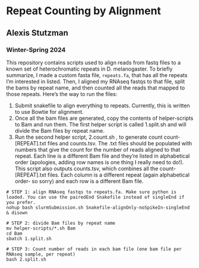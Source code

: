# Repeat Counting by Alignment
## Alexis Stutzman
### Winter-Spring 2024

This repository contains scripts used to align reads from fastq files to a known set of heterochromatic repeats in D. melanogaster. To briefly summarize, I made a custom fasta file, `repeats.fa`, that has all the repeats I’m interested in listed. Then, I aligned my RNAseq fastqs to that file, split the bams by repeat name, and then counted all the reads that mapped to those repeats. Here’s the way to run the files:
1. Submit snakefile to align everything to repeats. Currently, this is written to use Bowtie for alignment.
2. Once all the bam files are generated, copy the contents of helper-scripts to Bam and run them. The first helper script is called 1.split.sh and will divide the Bam files by repeat name.
3. Run the second helper script, 2.count.sh , to generate count count-[REPEAT].txt files and counts.tsv. The .txt files should be populated with numbers that give the count for the number of reads aligned to that repeat. Each line is a different Bam file and they’re listed in alphabetical order (apologies, adding row names is one thing I really need to do!). This script also outputs counts.tsv, which combines all the count-[REPEAT].txt files. Each column is a different repeat (again alphabetical order- so sorry) and each row is a different Bam file.


```
# STEP 1: align RNAseq fastqs to repeats.fa. Make sure python is loaded. You can use the pairedEnd Snakefile instead of singleEnd if you prefer.
nohup bash slurmSubmission.sh Snakefile-alignOnly-noSpikeIn-singleEnd & disown

# STEP 2: divide Bam files by repeat name
mv helper-scripts/*.sh Bam
cd Bam
sbatch 1.split.sh

# STEP 3: Count number of reads in each bam file (one bam file per RNAseq sample, per repeat)
bash 2.split.sh
```
